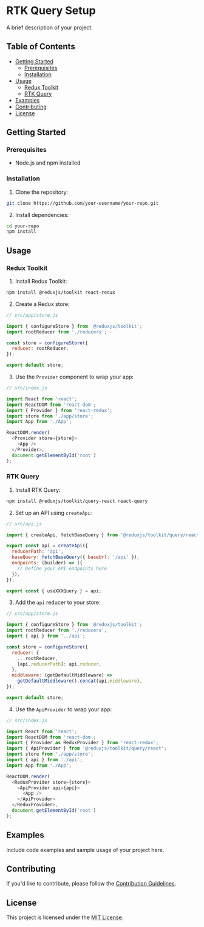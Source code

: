 # RTK Query Setup

A brief description of your project.

## Table of Contents

- [Getting Started](#getting-started)
  - [Prerequisites](#prerequisites)
  - [Installation](#installation)
- [Usage](#usage)
  - [Redux Toolkit](#redux-toolkit)
  - [RTK Query](#rtk-query)
- [Examples](#examples)
- [Contributing](#contributing)
- [License](#license)

## Getting Started

### Prerequisites

- Node.js and npm installed

### Installation

1. Clone the repository:

```bash
git clone https://github.com/your-username/your-repo.git
```

2. Install dependencies:

```bash
cd your-repo
npm install
```

## Usage

### Redux Toolkit

1. Install Redux Toolkit:

```bash
npm install @reduxjs/toolkit react-redux
```

2. Create a Redux store:

```javascript
// src/app/store.js

import { configureStore } from '@reduxjs/toolkit';
import rootReducer from './reducers';

const store = configureStore({
  reducer: rootReducer,
});

export default store;
```

3. Use the `Provider` component to wrap your app:

```javascript
// src/index.js

import React from 'react';
import ReactDOM from 'react-dom';
import { Provider } from 'react-redux';
import store from './app/store';
import App from './App';

ReactDOM.render(
  <Provider store={store}>
    <App />
  </Provider>,
  document.getElementById('root')
);
```

### RTK Query

1. Install RTK Query:

```bash
npm install @reduxjs/toolkit/query-react react-query
```

2. Set up an API using `createApi`:

```javascript
// src/api.js

import { createApi, fetchBaseQuery } from '@reduxjs/toolkit/query/react';

export const api = createApi({
  reducerPath: 'api',
  baseQuery: fetchBaseQuery({ baseUrl: '/api' }),
  endpoints: (builder) => ({
    // Define your API endpoints here
  }),
});

export const { useXXXQuery } = api;
```

3. Add the `api` reducer to your store:

```javascript
// src/app/store.js

import { configureStore } from '@reduxjs/toolkit';
import rootReducer from './reducers';
import { api } from '../api';

const store = configureStore({
  reducer: {
    ...rootReducer,
    [api.reducerPath]: api.reducer,
  },
  middleware: (getDefaultMiddleware) =>
    getDefaultMiddleware().concat(api.middleware),
});

export default store;
```

4. Use the `ApiProvider` to wrap your app:

```javascript
// src/index.js

import React from 'react';
import ReactDOM from 'react-dom';
import { Provider as ReduxProvider } from 'react-redux';
import { ApiProvider } from '@reduxjs/toolkit/query/react';
import store from './app/store';
import { api } from './api';
import App from './App';

ReactDOM.render(
  <ReduxProvider store={store}>
    <ApiProvider api={api}>
      <App />
    </ApiProvider>
  </ReduxProvider>,
  document.getElementById('root')
);
```

## Examples

Include code examples and sample usage of your project here.

## Contributing

If you'd like to contribute, please follow the [Contribution Guidelines](CONTRIBUTING.md).

## License

This project is licensed under the [MIT License](LICENSE).

